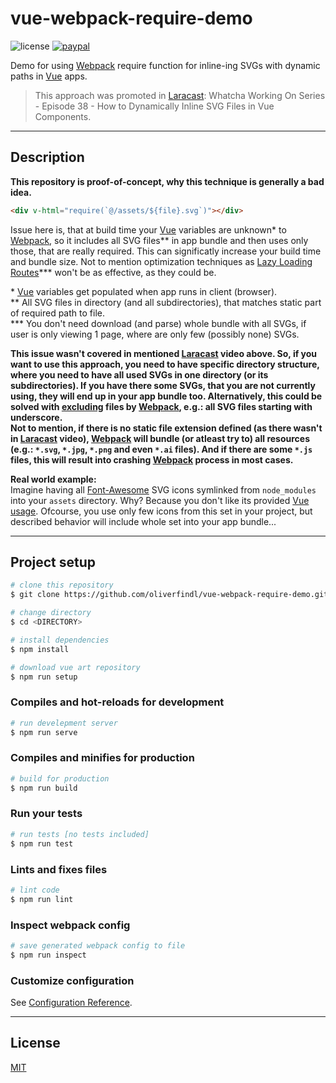 # vue-webpack-require-demo

![license](https://img.shields.io/github/license/oliverfindl/vue-webpack-require-demo.svg?style=flat)
[![paypal](https://img.shields.io/badge/donate-paypal-blue.svg?colorB=0070ba&style=flat)](https://paypal.me/oliverfindl)

Demo for using [Webpack][webpack] require function for inline-ing SVGs with dynamic paths in [Vue][vue] apps.

> This approach was promoted in [Laracast][laracast]: Whatcha Working On Series - Episode 38 - How to Dynamically Inline SVG Files in Vue Components.

---

## Description

**This repository is proof-of-concept, why this technique is generally a bad idea.**

```html
<div v-html="require(`@/assets/${file}.svg`)"></div>
```

Issue here is, that at build time your [Vue][vue] variables are unknown\* to [Webpack][webpack], so it includes all SVG files\*\* in app bundle and then uses only those, that are really required. This can significatly increase your build time and bundle size. Not to mention optimization techniques as [Lazy Loading Routes](https://router.vuejs.org/guide/advanced/lazy-loading.html)\*\*\* won't be as effective, as they could be.

\* [Vue][vue] variables get populated when app runs in client (browser).  
\*\* All SVG files in directory (and all subdirectories), that matches static part of required path to file.  
\*\*\* You don't need download (and parse) whole bundle with all SVGs, if user is only viewing 1 page, where are only few (possibly none) SVGs.  

**This issue wasn't covered in mentioned [Laracast][laracast] video above. So, if you want to use this approach, you need to have specific directory structure, where you need to have all used SVGs in one directory (or its subdirectories). If you have there some SVGs, that you are not currently using, they will end up in your app bundle too. Alternatively, this could be solved with [excluding](https://webpack.js.org/configuration/module/#ruleexclude) files by [Webpack][webpack], e.g.: all SVG files starting with underscore.  
Not to mention, if there is no static file extension defined (as there wasn't in [Laracast][laracast] video), [Webpack][webpack] will bundle (or atleast try to) all resources (e.g.: `*.svg`, `*.jpg`, `*.png` and even `*.ai` files). And if there are some `*.js` files, this will result into crashing [Webpack][webpack] process in most cases.**

**Real world example:**  
Imagine having all [Font-Awesome](https://github.com/FortAwesome/Font-Awesome) SVG icons symlinked from `node_modules` into your `assets` directory. Why? Because you don't like its provided [Vue usage](https://github.com/FortAwesome/vue-fontawesome#usage). Ofcourse, you use only few icons from this set in your project, but described behavior will include whole set into your app bundle...

---

## Project setup
```bash
# clone this repository
$ git clone https://github.com/oliverfindl/vue-webpack-require-demo.git <DIRECTORY>

# change directory
$ cd <DIRECTORY>

# install dependencies
$ npm install

# download vue art repository
$ npm run setup
```

### Compiles and hot-reloads for development
```bash
# run develepment server
$ npm run serve
```

### Compiles and minifies for production
```bash
# build for production
$ npm run build
```

### Run your tests
```bash
# run tests [no tests included]
$ npm run test
```

### Lints and fixes files
```bash
# lint code
$ npm run lint
```

### Inspect webpack config
```bash
# save generated webpack config to file
$ npm run inspect
```

### Customize configuration
See [Configuration Reference](https://cli.vuejs.org/config/).

---

## License

[MIT](http://opensource.org/licenses/MIT)

[laracast]: https://laracasts.com/series/whatcha-working-on/episodes/38
[vue]: https://github.com/vuejs/vue
[webpack]: https://github.com/webpack/webpack
